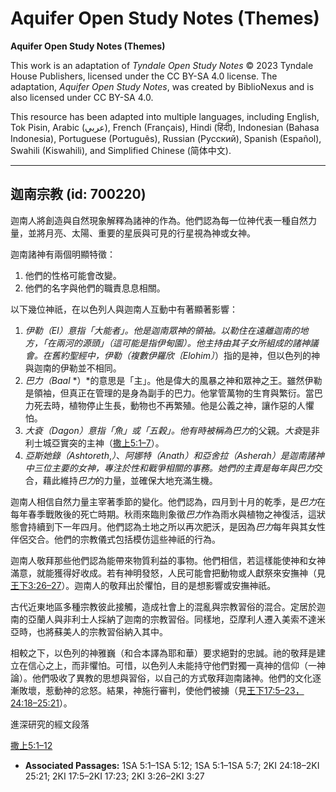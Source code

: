 # Aquifer Open Study Notes (Themes)

**Aquifer Open Study Notes (Themes)**

This work is an adaptation of *Tyndale Open Study Notes* © 2023 Tyndale House Publishers, licensed under the CC BY\-SA 4\.0 license. The adaptation, *Aquifer Open Study Notes*, was created by BiblioNexus and is also licensed under CC BY\-SA 4\.0\.

This resource has been adapted into multiple languages, including English, Tok Pisin, Arabic (عربي), French (Français), Hindi (हिंदी), Indonesian (Bahasa Indonesia), Portuguese (Português), Russian (Русский), Spanish (Español), Swahili (Kiswahili), and Simplified Chinese (简体中文).



--------------------------------

## 迦南宗教 (id: 700220)

迦南人將創造與自然現象解釋為諸神的作為。他們認為每一位神代表一種自然力量，並將月亮、太陽、重要的星辰與可見的行星視為神或女神。

迦南諸神有兩個明顯特徵：

1. 他們的性格可能會改變。
2. 他們的名字與他們的職責息息相關。

以下幾位神祇，在以色列人與迦南人互動中有著顯著影響：

1. *伊勒（El）*意指「大能者」。他是迦南眾神的領袖。以勒住在遠離迦南的地方，「在兩河的源頭」（這可能是指伊甸園）。他主持由其子女所組成的諸神議會。在舊約聖經中，*伊勒*（複數*伊羅欣〔Elohim〕*）指的是神，但以色列的神與迦南的伊勒並不相同。
2. *巴力（Baal* *）*的意思是「主」。他是偉大的風暴之神和眾神之王。雖然伊勒是領袖，但真正在管理的是身為副手的巴力。他掌管萬物的生育與繁衍。當巴力死去時，植物停止生長，動物也不再繁殖。他是公義之神，讓作惡的人懼怕。
3. *大袞（Dagon）*意指「魚」或「五穀」。他有時被稱為*巴力*的父親。*大袞*是非利士城亞實突的主神（[撒上5:1–7](https://ref.ly/1Sam5:1-1Sam5:7)）。
4. *亞斯她錄（Ashtoreth*,*）*、*阿娜特（Anath）*和*亞舍拉（Asherah）*是迦南諸神中三位主要的女神，專注於性和戰爭相關的事務。她們的主責是每年與*巴力*交合，藉此維持*巴力*的力量，並確保大地充滿生機。

迦南人相信自然力量主宰著季節的變化。他們認為，四月到十月的乾季，是*巴力*在每年春季戰敗後的死亡時期。秋雨來臨則象徵*巴力*作為雨水與植物之神復活，這狀態會持續到下一年四月。他們認為土地之所以再次肥沃，是因為*巴力*每年與其女性伴侶交合。他們的宗教儀式包括模仿這些神祇的行為。

迦南人敬拜那些他們認為能帶來物質利益的事物。他們相信，若這樣能使神和女神滿意，就能獲得好收成。若有神明發怒，人民可能會把動物或人獻祭來安撫神（見[王下3:26–27](https://ref.ly/2Kgs3:26-2Kgs3:27)）。迦南人的敬拜出於懼怕，目的是想影響或安撫神祇。

古代近東地區多種宗教彼此接觸，造成社會上的混亂與宗教習俗的混合。定居於迦南的亞蘭人與非利士人採納了迦南的宗教習俗。同樣地，亞摩利人遷入美索不達米亞時，也將蘇美人的宗教習俗納入其中。

相較之下，以色列的神雅巍（和合本譯為耶和華）要求絕對的忠誠。祂的敬拜是建立在信心之上，而非懼怕。可惜，以色列人未能持守他們對獨一真神的信仰（一神論）。他們吸收了異教的思想與習俗，以自己的方式敬拜迦南諸神。他們的文化逐漸敗壞，惹動神的忿怒。結果，神施行審判，使他們被擄（見[王下17:5–23，](https://ref.ly/2Kgs17:5-2Kgs17:23)[24:18–25:21](https://ref.ly/2Kgs24:18-2Kgs25:21)）。

進深研究的經文段落

[撒上5:1–12](https://ref.ly/1Sam5:1-1Sam5:12)

* **Associated Passages:** 1SA 5:1–1SA 5:12; 1SA 5:1–1SA 5:7; 2KI 24:18–2KI 25:21; 2KI 17:5–2KI 17:23; 2KI 3:26–2KI 3:27

